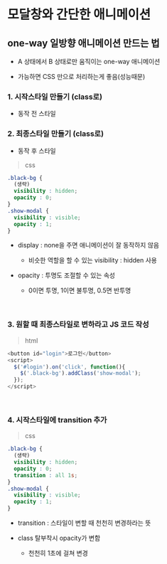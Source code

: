 # 모달창와 간단한 애니메이션

one-way 일방향 애니메이션 만드는 법
---
- A 상태에서 B 상태로만 움직이는 one-way 애니메이션

- 가능하면 CSS 만으로 처리하는게 좋음(성능때문)

### 1. 시작스타일 만들기 (class로)
- 동작 전 스타일

### 2. 최종스타일 만들기 (class로) 
- 동작 후 스타일

> css
```css
.black-bg {
  (생략)
  visibility : hidden;
  opacity : 0;
}
.show-modal {
  visibility : visible;
  opacity : 1;
}
```
- display : none을 주면 애니메이션이 잘 동작하지 않음

    - 비슷한 역할을 할 수 있는 visibility : hidden 사용 

- opacity : 투명도 조절할 수 있는 속성

    - 0이면 투명, 1이면 불투명, 0.5면 반투명 

<br>

### 3. 원할 때 최종스타일로 변하라고 JS 코드 작성
> html
```javascript
<button id="login">로그인</button>
<script>
  $('#login').on('click', function(){
    $('.black-bg').addClass('show-modal');
  });
</script>
```

<br>

### 4. 시작스타일에 transition 추가 
> css
```css
.black-bg {
  (생략)
  visibility : hidden;
  opacity : 0;
  transition : all 1s;
}
.show-modal {
  visibility : visible;
  opacity : 1;
}
```
- transition : 스타일이 변할 때 천천히 변경하라는 뜻

- class 탈부착시 opacity가 변함

    - 천천히 1초에 걸쳐 변경

 
<br>


 

